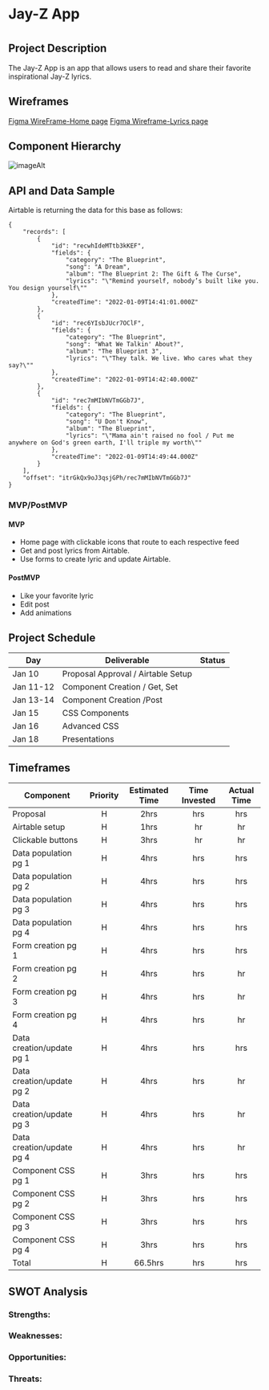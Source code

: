 # Jay-Z App
# 



## Project Description
The Jay-Z App is an app that allows users to read and share their favorite inspirational Jay-Z lyrics. 

## Wireframes
[Figma WireFrame-Home page](https://www.figma.com/file/HSu0xenosMnsYxAKQeAB3V/JAY-Z-APP?node-id=1%3A2)
[Figma Wireframe-Lyrics page](https://www.figma.com/file/HSu0xenosMnsYxAKQeAB3V/JAY-Z-APP?node-id=78%3A16)



## Component Hierarchy
![imageAlt](https://www.figma.com/file/HSu0xenosMnsYxAKQeAB3V/JAY-Z-APP?node-id=91%3A2)



## API and Data Sample



Airtable is returning the data for this base as follows:

```
{
    "records": [
        {
            "id": "recwhIdeMTtb3kKEF",
            "fields": {
                "category": "The Blueprint",
                "song": "A Dream",
                "album": "The Blueprint 2: The Gift & The Curse",
                "lyrics": "\"Remind yourself, nobody’s built like you. You design yourself\""
            },
            "createdTime": "2022-01-09T14:41:01.000Z"
        },
        {
            "id": "rec6YIsbJUcr7OClF",
            "fields": {
                "category": "The Blueprint",
                "song": "What We Talkin' About?",
                "album": "The Blueprint 3",
                "lyrics": "\"They talk. We live. Who cares what they say?\""
            },
            "createdTime": "2022-01-09T14:42:40.000Z"
        },
        {
            "id": "rec7mMIbNVTmGGb7J",
            "fields": {
                "category": "The Blueprint",
                "song": "U Don't Know",
                "album": "The Blueprint",
                "lyrics": "\"Mama ain't raised no fool / Put me anywhere on God's green earth, I'll triple my worth\""
            },
            "createdTime": "2022-01-09T14:49:44.000Z"
        }
    ],
    "offset": "itrGkQx9oJ3qsjGPh/rec7mMIbNVTmGGb7J"
}

```

### MVP/PostMVP

#### MVP

- Home page with clickable icons that route to each respective feed
- Get and post lyrics from Airtable.
- Use forms to create lyric and update Airtable.
 

#### PostMVP

- Like your favorite lyric
- Edit post
- Add animations

## Project Schedule

| Day      | Deliverable                                | Status   |
| -------- | ------------------------------------------ | -------- |
| Jan 10   | Proposal Approval / Airtable Setup         |          |
| Jan 11-12| Component Creation / Get, Set              |          |
| Jan 13-14| Component Creation /Post                   |          |
| Jan 15   | CSS Components                             |          |
| Jan 16   | Advanced CSS                               |          |
| Jan 18   | Presentations                              |          |

## Timeframes

| Component                 | Priority | Estimated Time | Time Invested | Actual Time |
| ------------------------- | :------: | :------------: | :-----------: | :---------: |
| Proposal                  |    H     |      2hrs      |      hrs      |     hrs     |
| Airtable setup            |    H     |      1hrs      |       hr      |      hr     |
| Clickable buttons         |    H     |      3hrs      |       hr      |      hr     |
| Data population pg 1      |    H     |      4hrs      |      hrs      |     hrs     |
| Data population pg 2      |    H     |      4hrs      |      hrs      |     hrs     |
| Data population pg 3      |    H     |      4hrs      |      hrs      |     hrs     |
| Data population pg 4      |    H     |      4hrs      |      hrs      |     hrs     |
| Form creation pg 1        |    H     |      4hrs      |      hrs      |     hrs     |
| Form creation pg 2        |    H     |      4hrs      |      hrs      |      hr     |
| Form creation pg 3        |    H     |      4hrs      |      hrs      |      hr     |
| Form creation pg 4        |    H     |      4hrs      |      hrs      |      hr     |
| Data creation/update pg 1 |    H     |      4hrs      |      hrs      |     hrs     |
| Data creation/update pg 2 |    H     |      4hrs      |      hrs      |      hr     |
| Data creation/update pg 3 |    H     |      4hrs      |      hrs      |      hr     |
| Data creation/update pg 4 |    H     |      4hrs      |      hrs      |      hr     |
| Component CSS pg 1        |    H     |      3hrs      |      hrs      |     hrs     |
| Component CSS pg 2        |    H     |      3hrs      |      hrs      |     hrs     |
| Component CSS pg 3        |    H     |      3hrs      |      hrs      |     hrs     |
| Component CSS pg 4        |    H     |      3hrs      |      hrs      |     hrs     |
| Total                     |    H     |    66.5hrs     |       hrs     |      hrs    |

## SWOT Analysis

### Strengths:



### Weaknesses:


### Opportunities:



### Threats:

